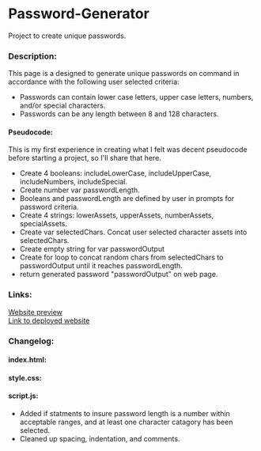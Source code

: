 # Password-Generator
Project to create unique passwords.


### Description:
This page is a designed to generate unique passwords on command in accordance with the following user selected criteria:
- Passwords can contain lower case letters, upper case letters, numbers, and/or special characters.
- Passwords can be any length between 8 and 128 characters.

#### Pseudocode:
This is my first experience in creating what I felt was decent pseudocode before starting a project, so I'll share that here.
- Create 4 booleans: includeLowerCase, includeUpperCase, includeNumbers, includeSpecial.
- Create number var passwordLength.
- Booleans and passwordLength are defined by user in prompts for password criteria.
- Create 4 strings: lowerAssets, upperAssets, numberAssets, specialAssets.
- Create var selectedChars. Concat user selected character assets into selectedChars.
- Create empty string for var passwordOutput
- Create for loop to concat random chars from selectedChars to passwordOutput until it reaches passwordLength.
- return generated password "passwordOutput" on web page.



### Links:
[Website preview](./images/preview.png)<br>
[Link to deployed website](https://monsaltus.github.io/Password-Generator/)

### Changelog:
#### index.html:
#### style.css:
#### script.js:
- Added if statments to insure password length is a number within acceptable ranges, and at least one character catagory has been selected.
- Cleaned up spacing, indentation, and comments.